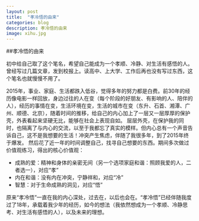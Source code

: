 ```yaml
---
layout: post
title:  "孝冷悟的由来"
categories: blog
description: 孝冷悟的由来
image: xihu.jpg
---
```




##孝冷悟的由来

初中给自己取了这个笔名，希望自己能成为一个孝顺、冷静、对生活有感悟的人。曾经写过几篇文章，发到校报上。读高中、上大学、工作后再也没有写过东西，这个笔名也就慢慢不用了。

2015年，事业、家庭、生活都跌入低谷，觉得多年的努力都是白费。前30年的经历像电影一样回放，身边过往的人在变（每个阶段的好朋友、有影响的人、陪伴的人），经历的事情在变，生活环境在变，生活的城市在变（东升、石首、湘潭、广州、顺德、北京），随着时间的推移，给自己的内心加上了一层又一层厚厚的保护壳，外表看起来坚硬无比，能够在社会上表现自如。
层层外壳，在保护我的同时，也隔离了与内心的交流，以至于我都忘了真实的模样。但内心总有一个声音告诉自己，这不是我想要的生活！冲突产生焦虑，伴随了我很多年，到了2015年终于爆发。
然后花了近一年的时间调整自己，找寻自己想要的东西。期间多次做过价值观练习，得出的核心价值观：

- 成熟的爱：精神和身体的亲密无间（另一个选项家庭和谐：照顾我爱的人，二者选一），对应“孝”
- 内在和谐：没有内在冲突，宁静祥和，对应“冷”
- 智慧：对于生命成熟的洞见，对应“悟”

原来“孝冷悟”一直在我的内心深处，过去在，以后也会在。“孝冷悟”已经伴随我度过了18年，承载着我少年的经历，如今的想法（我依然想成为一个孝顺、冷静思考、对生活有感悟的人），以及未来的理想。